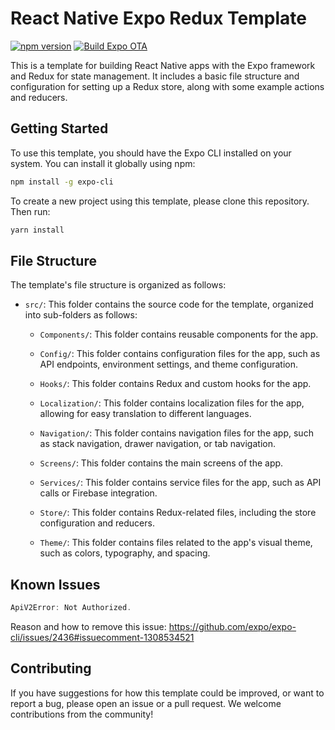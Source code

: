 # React Native Expo Redux Template
[![npm version](https://badge.fury.io/js/react-native-expo-redux-template.svg)](https://badge.fury.io/js/react-native-expo-redux-template)
[![Build Expo OTA](https://github.com/hpccbk/react-native-expo-redux-template/actions/workflows/update.yml/badge.svg)](https://github.com/hpccbk/react-native-expo-redux-template/actions/workflows/update.yml)


This is a template for building React Native apps with the Expo framework and Redux for state management. It includes a basic file structure and configuration for setting up a Redux store, along with some example actions and reducers.

## Getting Started

To use this template, you should have the Expo CLI installed on your system. You can install it globally using npm:

```bash
npm install -g expo-cli
```

To create a new project using this template, please clone this repository. Then run:

```bash
yarn install
```

## File Structure

The template's file structure is organized as follows:

- `src/`: This folder contains the source code for the template, organized into sub-folders as follows:

  - `Components/`: This folder contains reusable components for the app.

  - `Config/`: This folder contains configuration files for the app, such as API endpoints, environment settings, and theme configuration.

  - `Hooks/`: This folder contains Redux and custom hooks for the app.

  - `Localization/`: This folder contains localization files for the app, allowing for easy translation to different languages.

  - `Navigation/`: This folder contains navigation files for the app, such as stack navigation, drawer navigation, or tab navigation.

  - `Screens/`: This folder contains the main screens of the app.

  - `Services/`: This folder contains service files for the app, such as API calls or Firebase integration.

  - `Store/`: This folder contains Redux-related files, including the store configuration and reducers.

  - `Theme/`: This folder contains files related to the app's visual theme, such as colors, typography, and spacing.

## Known Issues

```js
ApiV2Error: Not Authorized.
```
Reason and how to remove this issue: https://github.com/expo/expo-cli/issues/2436#issuecomment-1308534521


## Contributing

If you have suggestions for how this template could be improved, or want to report a bug, please open an issue or a pull request. We welcome contributions from the community!


